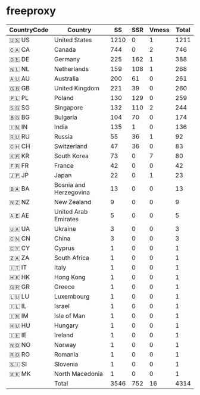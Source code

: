 # freeproxy

|CountryCode|Country|SS|SSR|Vmess|Total|
|  ----  | ----  |  ----  | ----  |  ----  | ----  |
|🇺🇸 US|United States|1210|0|1|1211|
|🇨🇦 CA|Canada|744|0|2|746|
|🇩🇪 DE|Germany|225|162|1|388|
|🇳🇱 NL|Netherlands|159|108|1|268|
|🇦🇺 AU|Australia|200|61|0|261|
|🇬🇧 GB|United Kingdom|221|39|0|260|
|🇵🇱 PL|Poland|130|129|0|259|
|🇸🇬 SG|Singapore|132|110|2|244|
|🇧🇬 BG|Bulgaria|104|70|0|174|
|🇮🇳 IN|India|135|1|0|136|
|🇷🇺 RU|Russia|55|36|1|92|
|🇨🇭 CH|Switzerland|47|36|0|83|
|🇰🇷 KR|South Korea|73|0|7|80|
|🇫🇷 FR|France|42|0|0|42|
|🇯🇵 JP|Japan|22|0|1|23|
|🇧🇦 BA|Bosnia and Herzegovina|13|0|0|13|
|🇳🇿 NZ|New Zealand|9|0|0|9|
|🇦🇪 AE|United Arab Emirates|5|0|0|5|
|🇺🇦 UA|Ukraine|3|0|0|3|
|🇨🇳 CN|China|3|0|0|3|
|🇨🇾 CY|Cyprus|1|0|0|1|
|🇿🇦 ZA|South Africa|1|0|0|1|
|🇮🇹 IT|Italy|1|0|0|1|
|🇭🇰 HK|Hong Kong|1|0|0|1|
|🇬🇷 GR|Greece|1|0|0|1|
|🇱🇺 LU|Luxembourg|1|0|0|1|
|🇮🇱 IL|Israel|1|0|0|1|
|🇮🇲 IM|Isle of Man|1|0|0|1|
|🇭🇺 HU|Hungary|1|0|0|1|
|🇮🇪 IE|Ireland|1|0|0|1|
|🇳🇴 NO|Norway|1|0|0|1|
|🇷🇴 RO|Romania|1|0|0|1|
|🇸🇮 SI|Slovenia|1|0|0|1|
|🇲🇰 MK|North Macedonia|1|0|0|1|
||Total|3546|752|16|4314|
